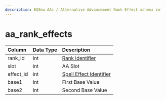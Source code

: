 ```yaml
---
description: EQEmu AAs / Alternative Advancement Rank Effect schema information.
---
```


# aa\_rank\_effects

| Column | Data Type | Description |
| :--- | :--- | :--- |
| rank\_id | int | [Rank Identifier](aa_ranks.md) |
| slot | int | AA Slot |
| effect\_id | int | [Spell Effect Identifier](https://eqemu.gitbook.io/server/categories/spells/spell-effect-ids) |
| base1 | int | First Base Value |
| base2 | int | Second Base Value |

